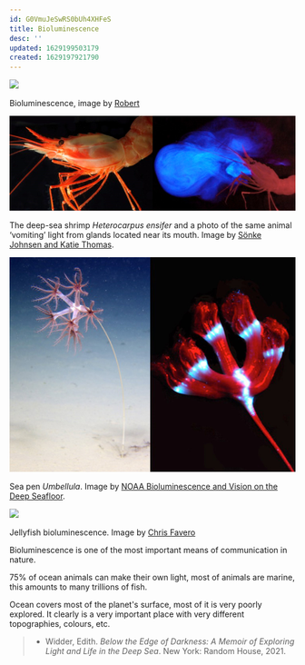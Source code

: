 ```yaml
---
id: G0VmuJeSwRS0bUh4XHFeS
title: Bioluminescence
desc: ''
updated: 1629199503179
created: 1629197921790
---
```

![](/assets/images/2021-08-17-21-03-46.png)

Bioluminescence, image by [Robert](https://flic.kr/p/8QJHw)

![](/assets/images/2021-08-17-21-10-32.png)

The deep-sea shrimp _Heterocarpus ensifer_ and a photo of the same animal ‘vomiting’ light from glands located near its mouth. Image by [Sönke Johnsen and Katie Thomas](https://oceanexplorer.noaa.gov/explorations/15biolum/logs/july23/media/shrimp_hires.jpg).

![](/assets/images/2021-08-17-21-14-03.png)

Sea pen _Umbellula_. Image by [NOAA Bioluminescence and Vision on the Deep Seafloor](https://oceanexplorer.noaa.gov/explorations/15biolum/logs/july23/media/figure_5_hires.jpg).

![](/assets/images/2021-08-17-21-19-13.png)

Jellyfish bioluminescence. Image by [Chris Favero](https://flic.kr/p/u9yoik)

Bioluminescence is one of the most important means of communication in nature.

75% of ocean animals can make their own light, most of animals are marine, this amounts to many trillions of fish. 

Ocean covers most of the planet's surface, most of it is very poorly explored. It clearly is a very important place with very different topographies, colours, etc.

>- Widder, Edith. _Below the Edge of Darkness: A Memoir of Exploring Light and Life in the Deep Sea_. New York: Random House, 2021.
